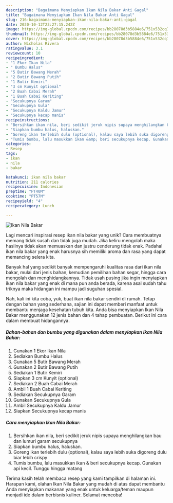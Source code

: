 ```yaml
---
description: "Bagaimana Menyiapkan Ikan Nila Bakar Anti Gagal"
title: "Bagaimana Menyiapkan Ikan Nila Bakar Anti Gagal"
slug: 216-bagaimana-menyiapkan-ikan-nila-bakar-anti-gagal
date: 2020-10-12T23:27:15.242Z
image: https://img-global.cpcdn.com/recipes/bb28078d3b5884e6/751x532cq70/ikan-nila-bakar-foto-resep-utama.jpg
thumbnail: https://img-global.cpcdn.com/recipes/bb28078d3b5884e6/751x532cq70/ikan-nila-bakar-foto-resep-utama.jpg
cover: https://img-global.cpcdn.com/recipes/bb28078d3b5884e6/751x532cq70/ikan-nila-bakar-foto-resep-utama.jpg
author: Nicholas Rivera
ratingvalue: 3.1
reviewcount: 10
recipeingredient:
- "1 Ekor Ikan Nila"
- " Bumbu Halus"
- "5 Butir Bawang Merah"
- "2 Butir Bawang Putih"
- "1 Butir Kemiri"
- "3 cm Kunyit optional"
- "2 Buah Cabai Merah"
- "1 Buah Cabai Keriting"
- "Secukupnya Garam"
- "Secukupnya Gula"
- "Secukupnya Kaldu Jamur"
- "Secukupnya kecap manis"
recipeinstructions:
- "Bersihkan ikan nila, beri sedikit jeruk nipis supaya menghilangkan bau dan lumuri garam secukupnya"
- "Siapkan bumbu halus, haluskan."
- "Goreng ikan terlebih dulu (optional), kalau saya lebih suka digoreng dulu biar lebih crispy"
- "Tumis bumbu, lalu masukkan ikan &amp; beri secukupnya kecap. Gunakan api kecil. Tunggu hingga matang"
categories:
- Resep
tags:
- ikan
- nila
- bakar

katakunci: ikan nila bakar 
nutrition: 211 calories
recipecuisine: Indonesian
preptime: "PT40M"
cooktime: "PT57M"
recipeyield: "4"
recipecategory: Lunch

---
```



![Ikan Nila Bakar](https://img-global.cpcdn.com/recipes/bb28078d3b5884e6/751x532cq70/ikan-nila-bakar-foto-resep-utama.jpg)

Lagi mencari inspirasi resep ikan nila bakar yang unik? Cara membuatnya memang tidak susah dan tidak juga mudah. Jika keliru mengolah maka hasilnya tidak akan memuaskan dan justru cenderung tidak enak. Padahal ikan nila bakar yang enak harusnya sih memiliki aroma dan rasa yang dapat memancing selera kita.

Banyak hal yang sedikit banyak mempengaruhi kualitas rasa dari ikan nila bakar, mulai dari jenis bahan, kemudian pemilihan bahan segar, hingga cara mengolah dan menghidangkannya. Tidak usah pusing jika ingin menyiapkan ikan nila bakar yang enak di mana pun anda berada, karena asal sudah tahu triknya maka hidangan ini mampu jadi suguhan spesial.




Nah, kali ini kita coba, yuk, buat ikan nila bakar sendiri di rumah. Tetap dengan bahan yang sederhana, sajian ini dapat memberi manfaat untuk membantu menjaga kesehatan tubuh kita. Anda bisa menyiapkan Ikan Nila Bakar menggunakan 12 jenis bahan dan 4 tahap pembuatan. Berikut ini cara dalam membuat hidangannya.

<!--inarticleads1-->

##### Bahan-bahan dan bumbu yang digunakan dalam menyiapkan Ikan Nila Bakar:

1. Gunakan 1 Ekor Ikan Nila
1. Sediakan  Bumbu Halus
1. Gunakan 5 Butir Bawang Merah
1. Gunakan 2 Butir Bawang Putih
1. Sediakan 1 Butir Kemiri
1. Siapkan 3 cm Kunyit (optional)
1. Sediakan 2 Buah Cabai Merah
1. Ambil 1 Buah Cabai Keriting
1. Sediakan Secukupnya Garam
1. Gunakan Secukupnya Gula
1. Ambil Secukupnya Kaldu Jamur
1. Siapkan Secukupnya kecap manis




<!--inarticleads2-->

##### Cara menyiapkan Ikan Nila Bakar:

1. Bersihkan ikan nila, beri sedikit jeruk nipis supaya menghilangkan bau dan lumuri garam secukupnya
1. Siapkan bumbu halus, haluskan.
1. Goreng ikan terlebih dulu (optional), kalau saya lebih suka digoreng dulu biar lebih crispy
1. Tumis bumbu, lalu masukkan ikan &amp; beri secukupnya kecap. Gunakan api kecil. Tunggu hingga matang




Terima kasih telah membaca resep yang kami tampilkan di halaman ini. Harapan kami, olahan Ikan Nila Bakar yang mudah di atas dapat membantu Anda menyiapkan makanan yang enak untuk keluarga/teman maupun menjadi ide dalam berbisnis kuliner. Selamat mencoba!

